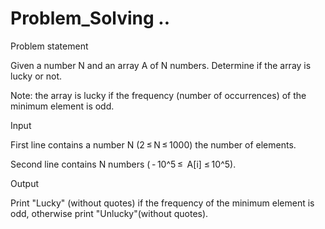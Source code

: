 # Problem_Solving ..

Problem statement

Given a number N and an array A of N numbers. Determine if the array is lucky or not.

Note: the array is lucky if the frequency (number of occurrences) of the minimum element is odd.

Input

First line contains a number N (2 ≤ N ≤ 1000) the number of elements.

Second line contains N numbers ( - 10^5 ≤  A[i] ≤ 10^5).

Output

Print "Lucky" (without quotes) if the frequency of the minimum element is odd, otherwise print "Unlucky"(without quotes).
